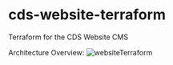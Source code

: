 # cds-website-terraform
Terraform for the CDS Website CMS


Architecture Overview:
![websiteTerraform](https://user-images.githubusercontent.com/5032149/111521245-8d0adc80-871e-11eb-81d3-69cf440bebe8.png)
